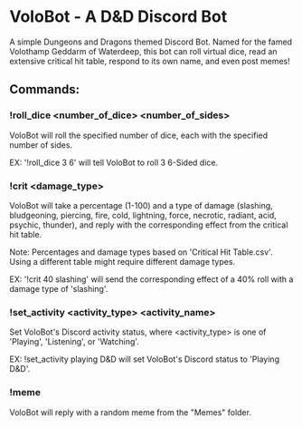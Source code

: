 # VoloBot - A D&D Discord Bot

A simple Dungeons and Dragons themed Discord Bot. Named for the famed Volothamp Geddarm of Waterdeep, this bot can roll virtual dice, read an extensive critical hit table, respond to its own name, and even post memes!

## Commands:

### !roll_dice <number_of_dice> <number_of_sides>
VoloBot will roll the specified number of dice, each with the specified number of sides.

EX: '!roll_dice 3 6' will tell VoloBot to roll 3 6-Sided dice.

### !crit <percentage> <damage_type>
VoloBot will take a percentage (1-100) and a type of damage (slashing, bludgeoning, piercing, fire, cold, lightning, force, necrotic, radiant, acid, psychic, thunder), and reply with the corresponding effect from the critical hit table.

Note: Percentages and damage types based on 'Critical Hit Table.csv'. Using a different table might require different damage types.

EX: '!crit 40 slashing' will send the corresponding effect of a 40% roll with a damage type of 'slashing'.

### !set_activity <activity_type> <activity_name>
Set VoloBot's Discord activity status, where <activity_type> is one of 'Playing', 'Listening', or 'Watching'.

EX: !set_activity playing D&D will set VoloBot's Discord status to 'Playing D&D'.

### !meme
VoloBot will reply with a random meme from the "Memes" folder.
